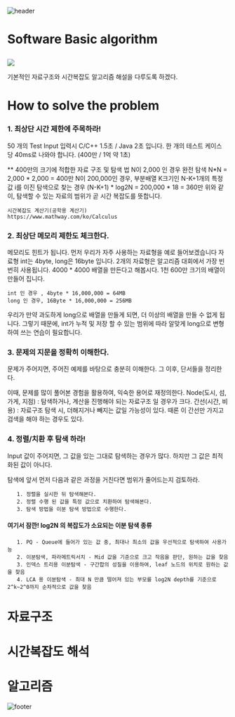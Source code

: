 ![header](https://capsule-render.vercel.app/api?type=wave&color=timeGradient&height=300&section=header&text=OneDayOneCommit&fontSize=45)	

# Software Basic algorithm<p>
<img src="https://img.shields.io/badge/Java-007396?style=flat-square&logo=Java&logoColor=white"/> 
</p>
기본적인 자료구조와 시간복잡도 알고리즘 해설을 다루도록 하겠다.

# How to solve the problem
<h3>1. 최상단 시간 제한에 주목하라!</h3>
50 개의 Test Input 입력시 C/C++ 1.5초 / Java 2초 입니다.
한 개의 테스트 케이스 당 40ms로 나와야 합니다. (400만 / 1억 약 1초)

** 400만의 크기에 적합한 자료 구조 및 탐색 법
N이 2,000 인 경우 완전 탐색  N*N = 2,000 * 2,000 = 400만
N이 200,000인 경우, 부분배열 K크기인 N-K+1개의 특정값 i를  이진 탐색으로 찾는 경우 (N-K+1) * log2N  = 200,000 * 18 = 360만 
위와 같이, 탐색할 수 있는 자료의 범위가 곧 시간 복잡도를 뜻합니다. 
            
    시간복잡도 계산기(공학용 계산기)
    https://www.mathway.com/ko/Calculus        

<h3>2. 최상단 메모리 제한도 체크한다.</h3>
메모리도 힌트가 됩니다. 먼저 우리가 자주 사용하는 자료형을 예로 들어보겠습니다
자료형 int는 4byte, long은 16byte 입니다. 2개의 자료형은 알고리즘 대회에서 가장 빈번히 사용됩니다.
4000 * 4000 배열을 만든다고 해봅시다. 1천 600만 크기의 배열이 만들어 집니다.

    int 인 경우 , 4byte * 16,000,000 = 64MB
    long 인 경우, 16Byte * 16,000,000 = 256MB

우리가 만약 과도하게 long으로 배열을 만들게 되면, 더 이상의 배열을 만들 수 없게 됩니다.
그렇기 때문에, int가 누적 및 저장 할 수 있는 범위에 따라 알맞게 long으로 변형하여 쓰는 연습이 필요합니다.



<h3>3. 문제의 지문을 정확히 이해한다.</h3>
문제가 주어지면, 주어진 예제를 바탕으로 충분히 이해한다.
그 이후, 단서들을 정리한다.

이때, 문제를 많이 풀어본 경험을 활용하여, 익숙한 용어로 재정의한다.
Node(도시, 섬, 가게, 지점) : 탐색하거나, 계산을 진행해야 되는 자료구조 일 경우가 크다.
간선(시간, 비용) : 자료구조 탐색 시, 더해지거나 빼지는 값일 가능성이 있다. 때론 이 간선만 가지고 검색을 해야 하는 경우도 있다.

<h3>4. 정렬/치환 후 탐색 하라!</h3>
Input 값이 주어지면, 그 값을 있는 그대로 탐색하는 경우가 많다. 하지만 그 값은 최적화된 값이 아니다.

탐색에 앞서 먼저 다음과 같은 과정을 거친다면 범위가 줄어드는지 검토하라.

       1. 정렬을 실시한 뒤 탐색해본다.
       2. 정렬 수행 된 값을 특정 값으로 치환하여 탐색해본다.
       3. 탐색 방법을 이분 탐색 방법으로 수행한다.

<h4>여기서 잠깐! log2N 의 복잡도가 소요되는 이분 탐색 종류</h4>

       1. PQ - Queue에 들어가 있는 값 중, 최대나 최소의 값을 우선적으로 탐색하여 사용가능
       2. 이분탐색, 파라메트릭서치 - Mid 값을 기준으로 크고 작음을 판단, 원하는 값을 찾음
       3. 인덱스 트리용 이분탐색 - 구간합의 성질을 이용하여, leaf 노드의 위치로 원하는 값을 찾음
       4. LCA 용 이분탐색 - 최대 N 만큼 떨어져 있는 부모를 log2N depth를 기준으로 2^k~2^0까지 순차적으로 값을 찾음

# 자료구조

# 시간복잡도 해석

# 알고리즘

![footer](https://capsule-render.vercel.app/api?type=wave&color=timeGradient&height=200&section=footer&fontSize=90)

